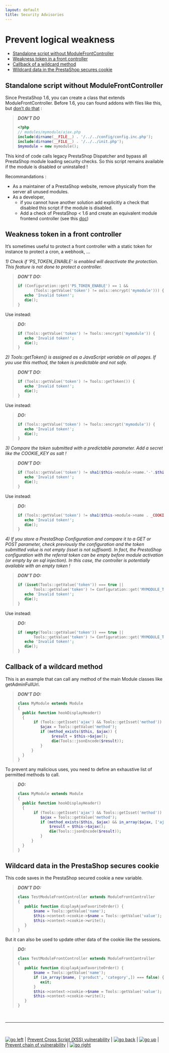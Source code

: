 ```yaml
---
layout: default
title: Security Advisories
---
```


# Prevent logical weakness

  - [Standalone script without ModuleFrontController](#standalone-script-without-modulefrontcontroller)
  - [Weakness token in a front controller](#weakness-token-in-a-front-controller)
  - [Callback of a wildcard method](#callback-of-a-wildcard-method)
  - [Wildcard data in the PrestaShop secures cookie](#wildcard-data-in-the-prestashop-secures-cookie)

## Standalone script without ModuleFrontController

Since PrestaShop 1.6, you can create a class that extends ModuleFrontController. Before 1.6, you can found addons with files like this, but [don’t do that](https://devdocs.prestashop-project.org/8/modules/creation/good-practices/) :

> ***DON'T DO***
> ```php
> <?php
> // modules/mymodule/ajax.php
> include(dirname(__FILE__) . '/../../config/config.inc.php');
> include(dirname(__FILE__) . '/../../init.php');
> $mymodule = new mymodule();
> ```

This kind of code calls legacy PrestaShop Dispatcher and bypass all PrestaShop module loading security checks. So this script remains available if the module is disabled or uninstalled !

Recommandations :
 - As a maintainer of a PrestaShop website, remove physically from the server all unused modules.
 - As a developer, 
    - if you cannot have another solution add explicitly a check that disabled this script if the module is disabled.
    - Add a check of PrestaShop < 1.6 and create an equivalent module frontend controller (see this [doc](https://devdocs.prestashop-project.org/8/modules/concepts/controllers/front-controllers/#creating-a-front-controller))

## Weakness token in a front controller

It’s sometimes useful to protect a front controller with a static token for instance to protect a cron, a webhook, …

*1) Check if 'PS_TOKEN_ENABLE' is enabled will deactivate the protection. This feature is not done to protect a controller.*

> ***DON'T DO:***
> ```PHP
> if (Configuration::get('PS_TOKEN_ENABLE') == 1 &&
>        (Tools::getValue('token') != ools::encrypt('mymodule'))) {
>    echo 'Invalid token!';
>    die();
> }
> ```

Use instead:

> ***DO:***
> ```PHP
> if (Tools::getValue('token') != Tools::encrypt('mymodule')) {
>    echo 'Invalid token!';
>    die();
> }
> ```

*2) Tools::getToken() is assigned as a JavaScript variable on all pages. If you use this method, the token is predictable and not safe.*

> ***DON'T DO:***
> ```PHP
> if (Tools::getValue('token') != Tools::getToken()) {
>    echo 'Invalid token!';
>    die();
> }
> ```

Use instead:

> ***DO:***
> ```PHP
> if (Tools::getValue('token') != Tools::encrypt('mymodule')) {
>    echo 'Invalid token!';
>    die();
> }
> ```

*3) Compare the token submitted with a predictable parameter. Add a secret like the COOKIE_KEY as salt !*

> ***DON'T DO:***
> ```PHP
> if (Tools::getValue('token') != sha1($this->module->name.'-'.$this->module->version)) {
>    echo 'Invalid token!';
>    die();
> }
> ```

Use instead:

> ***DO:***
> ```PHP
> if (Tools::getValue('token') != sha1($this->module->name . _COOKIE_KEY_)) {
>    echo 'Invalid token!';
>    die();
> }
> ```

*4) If you store a PrestaShop Configuration and compare it to a GET or POST parameter, check previously the configuration and the token submitted value is not empty (isset is not suffisant). In fact, the PrestaShop configuration with the referral token can be empty before module activation (or empty by an sql injection). In this case, the controller is potentially available with an empty token !*

> ***DON'T DO:***
> ```PHP
> if (isset(Tools::getValue('token')) === true ||
>        Tools::getValue('token') != Configuration::get('MYMODULE_TOKEN')) {
>    echo 'Invalid token!';
>    die();
> }
> ```

Use instead:

> ***DO:***
> ```PHP
> if (empty(Tools::getValue('token')) === true ||
>        Tools::getValue('token') != Configuration::get('MYMODULE_TOKEN')) {
>    echo 'Invalid token!';
>    die();
> }
> ```

## Callback of a wildcard method

This is an example that can call any method of the main Module classes like getAdminFullUrl.

> ***DON'T DO:***
> ```PHP
> class MyModule extends Module
> {
>   public function hookDisplayHeader()
>   {
>        if (Tools::getIsset('ajax') && Tools::getIsset('method')) {
>           $ajax = Tools::getValue('method');
>        	if (method_exists($this, $ajax)) {
>                $result = $this->$ajax();
>                die(Tools::jsonEncode($result));
>        	}
>       }
>   }
> }
> ```

To prevent any malicious uses, you need to define an exhaustive list of permitted methods to call.

> ***DO:***
> ```PHP
> class MyModule extends Module
> {
>   public function hookDisplayHeader()
>   {
>        if (Tools::getIsset('ajax') && Tools::getIsset('method')) {
>        	$ajax = Tools::getValue('method');
>        	if (method_exists($this, $ajax) && in_array($ajax, ['ajaxPrice','ajaxLink',])) {
>               $result = $this->$ajax();
>               die(Tools::jsonEncode($result));
>        	}
>       }
>   }
> }
> ```

## Wildcard data in the PrestaShop secures cookie

This code saves in the PrestaShop secured cookie a new variable.

> ***DON'T DO:***
> ```PHP
> class TestModuleFrontController extends ModuleFrontController
> {
>    public function displayAjaxFavoriteOrder() {
>        $name = Tools::getValue('name');
>        $this->context->cookie->$name = Tools::getValue('value');
>        $this->context->cookie->write();
>    }
> }
> ```

But it can also be used to update other data of the cookie like the sessions.

> ***DO:***
> ```PHP
> class TestModuleFrontController extends ModuleFrontController
> {
>    public function displayAjaxFavoriteOrder() {
>        $name = Tools::getValue('name');
>        if (in_array($name, ['product', 'category',]) === false) {
>           exit;
>        }
>        $this->context->cookie->$name = Tools::getValue('value');
>        $this->context->cookie->write();
>    }
> }
> ```

<br>

****

<br>

[![go left](/images/left-arrow-9133251.png)](/security-advisories/kb/cross_script_vulnerability.html) | [Prevent Cross Script (XSS) vulnerability](/cross_script_vulnerability.md) | [![go back](/images/back-to-menu-arrow-9121722.png)](/security-advisories/kb/index.html) | [![go up](/images/up-arrow-1767592-1502496.png)](#prevent-logical-weakness) | [Prevent chain of vulnerability](/chain_of_vulnerability.md) | [![go right](/images/right-arrow.png)](/security-advisories/kb/chain_of_vulnerability.html)